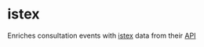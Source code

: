 # istex

Enriches consultation events with [istex](http://www.istex.fr/) data from their [API](https://api.istex.fr/documentation/)
